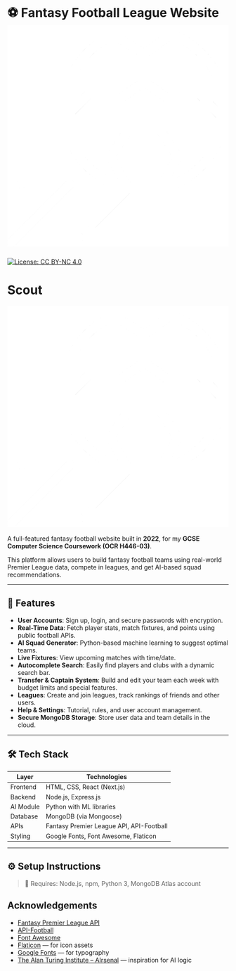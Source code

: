 # ⚽ Fantasy Football League Website ![Logo](public/images/football.png)

[![License: CC BY-NC 4.0](https://img.shields.io/badge/License-CC%20BY--NC%204.0-lightgrey.svg)](https://creativecommons.org/licenses/by-nc/4.0/)

# Scout
![Logo](public/images/football.png)

A full-featured fantasy football website built in **2022**, for my **GCSE Computer Science Coursework (OCR H446-03)**.

This platform allows users to build fantasy football teams using real-world Premier League data, compete in leagues, and get AI-based squad recommendations.

---

## 🚀 Features

- **User Accounts**: Sign up, login, and secure passwords with encryption.
- **Real-Time Data**: Fetch player stats, match fixtures, and points using public football APIs.
- **AI Squad Generator**: Python-based machine learning to suggest optimal teams.
- **Live Fixtures**: View upcoming matches with time/date.
- **Autocomplete Search**: Easily find players and clubs with a dynamic search bar.
- **Transfer & Captain System**: Build and edit your team each week with budget limits and special features.
- **Leagues**: Create and join leagues, track rankings of friends and other users.
- **Help & Settings**: Tutorial, rules, and user account management.
- **Secure MongoDB Storage**: Store user data and team details in the cloud.

---

## 🛠️ Tech Stack

| Layer        | Technologies                     |
|--------------|----------------------------------|
| Frontend     | HTML, CSS, React (Next.js)       |
| Backend      | Node.js, Express.js              |
| AI Module    | Python with ML libraries         |
| Database     | MongoDB (via Mongoose)           |
| APIs         | Fantasy Premier League API, API-Football |
| Styling      | Google Fonts, Font Awesome, Flaticon |

---

## ⚙️ Setup Instructions

> 📌 Requires: Node.js, npm, Python 3, MongoDB Atlas account

## Acknowledgements

- [Fantasy Premier League API](https://fantasy.premierleague.com/api/)
- [API-Football](https://www.api-football.com/)
- [Font Awesome](https://fontawesome.com/)
- [Flaticon](https://www.flaticon.com/) — for icon assets
- [Google Fonts](https://fonts.google.com/) — for typography
- [The Alan Turing Institute – AIrsenal](https://github.com/alan-turing-institute/AIrsenal) — inspiration for AI logic
